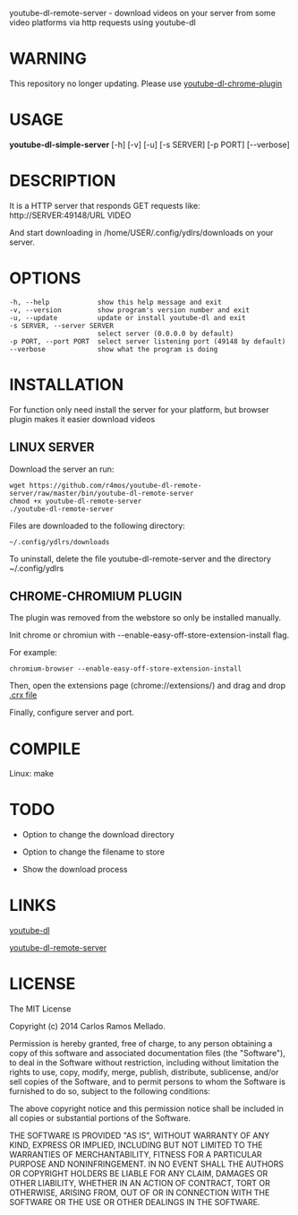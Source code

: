 youtube-dl-remote-server - download videos on your server from some video platforms via http requests using youtube-dl

# WARNING
This repository no longer updating. Please use [youtube-dl-chrome-plugin](https://github.com/r4mos/youtube-dl-chrome-plugin)

# USAGE
**youtube-dl-simple-server** [-h] [-v] [-u] [-s SERVER] [-p PORT] [--verbose]

# DESCRIPTION
It is a HTTP server that responds GET requests like:
http://SERVER:49148/URL VIDEO

And start downloading in /home/USER/.config/ydlrs/downloads on your server.

# OPTIONS
	-h, --help            show this help message and exit
	-v, --version         show program's version number and exit
	-u, --update          update or install youtube-dl and exit                        
	-s SERVER, --server SERVER
	                      select server (0.0.0.0 by default)
	-p PORT, --port PORT  select server listening port (49148 by default)
 	--verbose             show what the program is doing


# INSTALLATION
For function only need install the server for your platform, but browser plugin makes it easier download videos

## LINUX SERVER
Download the server an run:

    wget https://github.com/r4mos/youtube-dl-remote-server/raw/master/bin/youtube-dl-remote-server
    chmod +x youtube-dl-remote-server
    ./youtube-dl-remote-server

Files are downloaded to the following directory:

	~/.config/ydlrs/downloads

To uninstall, delete the file youtube-dl-remote-server and the directory ~/.config/ydlrs

## CHROME-CHROMIUM PLUGIN
The plugin was removed from the webstore so only be installed manually.

Init chrome or chromiun with --enable-easy-off-store-extension-install flag.

For example:

	chromium-browser --enable-easy-off-store-extension-install

Then, open the extensions page (chrome://extensions/) and drag and drop [.crx file](https://github.com/r4mos/youtube-dl-simple-server/raw/master/bin/plugin/chrome-chromium/chrome-chromium.crx)

Finally, configure server and port.

# COMPILE
Linux: make

# TODO
- Option to change the download directory

- Option to change the filename to store

- Show the download process

# LINKS
[youtube-dl](https://github.com/rg3/youtube-dl)

[youtube-dl-remote-server](https://github.com/r4mos/youtube-dl-remote-server)

# LICENSE
The MIT License

Copyright (c) 2014 Carlos Ramos Mellado.

Permission is hereby granted, free of charge, to any person obtaining a copy of this software and associated documentation files (the "Software"), to deal in the Software without restriction, including without limitation the rights to use, copy, modify, merge, publish, distribute, sublicense, and/or sell copies of the Software, and to permit persons to whom the Software is furnished to do so, subject to the following conditions:

The above copyright notice and this permission notice shall be included in all copies or substantial portions of the Software.

THE SOFTWARE IS PROVIDED "AS IS", WITHOUT WARRANTY OF ANY KIND, EXPRESS OR IMPLIED, INCLUDING BUT NOT LIMITED TO THE WARRANTIES OF MERCHANTABILITY, FITNESS FOR A PARTICULAR PURPOSE AND NONINFRINGEMENT. IN NO EVENT SHALL THE AUTHORS OR COPYRIGHT HOLDERS BE LIABLE FOR ANY CLAIM, DAMAGES OR OTHER LIABILITY, WHETHER IN AN ACTION OF CONTRACT, TORT OR OTHERWISE, ARISING FROM, OUT OF OR IN CONNECTION WITH THE SOFTWARE OR THE USE OR OTHER DEALINGS IN THE SOFTWARE.
